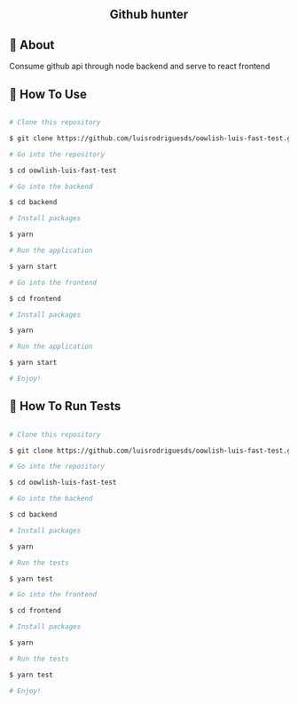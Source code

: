 <h2 align="center">
  Github hunter
</h2>

## 🚀 About

Consume github api through node backend and serve to react frontend

## 📱 How To Use

```bash

# Clone this repository

$ git clone https://github.com/luisrodriguesds/oowlish-luis-fast-test.git

# Go into the repository

$ cd oowlish-luis-fast-test

# Go into the backend

$ cd backend

# Install packages

$ yarn

# Run the application

$ yarn start

# Go into the frontend

$ cd frontend

# Install packages

$ yarn

# Run the application

$ yarn start

# Enjoy!

```

## 📱 How To Run Tests

```bash

# Clone this repository

$ git clone https://github.com/luisrodriguesds/oowlish-luis-fast-test.git

# Go into the repository

$ cd oowlish-luis-fast-test

# Go into the backend

$ cd backend

# Install packages

$ yarn

# Run the tests

$ yarn test

# Go into the frontend

$ cd frontend

# Install packages

$ yarn

# Run the tests

$ yarn test

# Enjoy!

```





